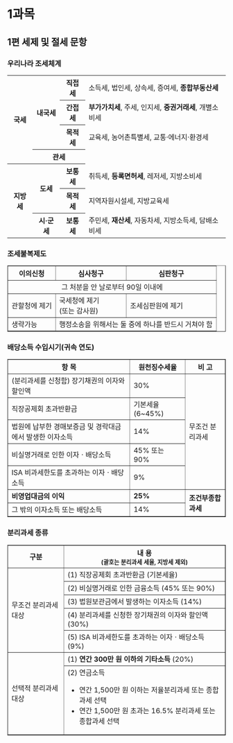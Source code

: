 # 1과목

## 1편 세제 및 절세 문항

### 우리나라 조세체계

<table>
  <tr>
    <th rowspan="4">국세</th>
    <th rowspan="3">내국세</th>
    <th>직접세</th>
    <td>소득세, 법인세, 상속세, 증여세, <b>종합부동산세</b></td>
  </tr>
  <tr>
    <th>간접세</th>
    <td><b>부가가치세</b>, 주세, 인지세, <b>중권거래세</b>, 개별소비세</td>
  </tr>
  <tr>
    <th>목적세</th>
    <td>교육세, 농어촌특별세, 교통·에너지·환경세</td>
  </tr>
  <tr>
    <th colspan="2">관세</th>
    <td></td>
  </tr>
  <tr>
    <th rowspan="3">지방세</th>
    <th rowspan="2">도세</th>
    <th>보통세</th>
    <td>취득세, <b>등록면허세</b>, 레저세, 지방소비세</td>
  </tr>
  <tr>
    <th>목적세</th>
    <td>지역자원시설세, 지방교육세</td>
  </tr>
  <tr>
    <th>시·군세</th>
    <th>보통세</th>
    <td>주민세, <b>재산세</b>, 자동차세, 지방소득세, 담배소비세</td>
  </tr>
</table>

### 조세불복제도

<table border="1" cellspacing="0" cellpadding="8">
  <tr>
    <th>이의신청</th>
    <th>심사청구</th>
    <th>심판청구</th>
  </tr>
  <tr>
    <td colspan="3" align="center">그 처분을 안 날로부터 90일 이내에</td>
  </tr>
  <tr>
    <td>관할청에 제기</td>
    <td>국세청에 제기<br>(또는 감사원)</td>
    <td>조세심판원에 제기</td>
  </tr>
  <tr>
    <td>생략가능</td>
    <td colspan="2">행정소송을 위해서는 둘 중에 하나를 반드시 거쳐야 함</td>
  </tr>
</table>

### 배당소득 수입시기(귀속 연도)

<table border="1" cellspacing="0" cellpadding="5">
  <thead>
    <tr>
      <th>항 목</th>
      <th>원천징수세율</th>
      <th>비 고</th>
    </tr>
  </thead>
  <tbody>
    <tr>
      <td>(분리과세를 신청함) 장기채권의 이자와 할인액</td>
      <td>30%</td>
      <td rowspan="5">무조건 분리과세</td>
    </tr>
    <tr>
      <td>직장공제회 초과반환금</td>
      <td>기본세율 (6~45%)</td>
    </tr>
    <tr>
      <td>법원에 납부한 경매보증금 및 경락대금에서 발생한 이자소득</td>
      <td>14%</td>
    </tr>
    <tr>
      <td>비실명거래로 인한 이자ㆍ배당소득</td>
      <td>45% 또는 90%</td>
    </tr>
    <tr>
      <td>ISA 비과세한도를 초과하는 이자ㆍ배당소득</td>
      <td>9%</td>
    </tr>
    <tr>
      <td><strong>비영업대금의 이익</strong></td>
      <td><strong>25%</strong></td>
      <td rowspan="2"><strong>조건부종합과세</strong></td>
    </tr>
    <tr>
      <td>그 밖의 이자소득 또는 배당소득</td>
      <td>14%</td>
    </tr>
  </tbody>
</table>

### 분리과세 종류

<table border="1" cellspacing="0" cellpadding="5">
  <thead>
    <tr>
      <th>구분</th>
      <th>내 용<br><small>(괄호는 분리과세 세율, 지방세 제외)</small></th>
    </tr>
  </thead>
  <tbody>
    <tr>
      <td rowspan="5">무조건 분리과세 대상</td>
      <td>(1) 직장공제회 초과반환금 (기본세율)</td>
    </tr>
    <tr>
      <td>(2) 비실명거래로 인한 금융소득 (45% 또는 90%)</td>
    </tr>
    <tr>
      <td>(3) 법원보관금에서 발생하는 이자소득 (14%)</td>
    </tr>
    <tr>
      <td>(4) 분리과세를 신청한 장기채권의 이자와 할인액 (30%)</td>
    </tr>
    <tr>
      <td>(5) ISA 비과세한도를 초과하는 이자ㆍ배당소득 (9%)</td>
    </tr>
    <tr>
      <td rowspan="3">선택적 분리과세 대상</td>
      <td>(1) <strong>연간 300만 원 이하의 기타소득</strong> (20%)</td>
    </tr>
    <tr>
      <td>(2) 연금소득
        <ul>
          <li>연간 1,500만 원 이하는 저율분리과세 또는 종합과세 선택</li>
          <li>연간 1,500만 원 초과는 16.5% 분리과세 또는 종합과세 선택</li>
        </ul>
      </td>
    </tr>
  </tbody>
</table>
